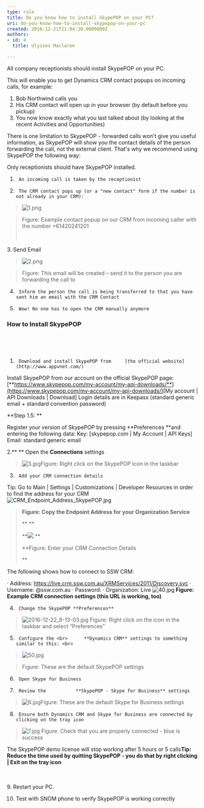 ```yaml
---
type: rule
title: Do you know how to install SkypePOP on your PC?
uri: do-you-know-how-to-install-skypepop-on-your-pc
created: 2016-12-21T21:04:20.0000000Z
authors:
- id: 4
  title: Ulysses Maclaren

---
```


 
​​​​​​​​​​​​​​​​​​​​​​​​​​​​​​​​All company receptionists should install SkypePOP ​on your PC.
 
This will enable you to get Dynamics CRM contact popups on incoming calls, for example:

1. Bob Northwind calls you
2. His CRM contact will open up in your browser (by default before you pickup)
3. You now know exactly what you last talked about​ (by looking at the recent Activities and Opportunities)




There is one limitation to SkypePOP - fo​rwarded calls won't give you useful information, as SkypePOP will show you the contact details of the person forwarding the call, not the external client. ​​That's why we recommend using SkypePOP the following way:​​​​​​​
 
Only receptionists should have SkypePOP installed.

1.      An incoming call is taken by the receptionist

2.      The CRM contact pops up (or a "new contact" form if the number is not already in your CRM):


> ![1.png](1.png)



> Figure: Example contact popup on our CRM from incoming caller with the number +61420241201
> 
> ​

​​3.      Send Email​


> ![2.png](2.png)



> Figure: This email will be created – send it to the person you are forwarding the call to


4.      Inform the person the call is being transferred to that you have sent him an email with the CRM Contact

5.      Wow! No one has to open the CRM manually anymore​

### How to Install SkypePOP

​​
 ​
 
​ 
​​
​  
1.      Download and install ​SkypePOP from     [the official website​](http://www.appvnet.com/)

Install SkypePOP from our account on the official SkypePOP page​: 
[**https://www.skypepop.com/my-account/my-api-downloads/**](https://www.skypepop.com/my-account/my-api-downloads/)
​[My account | API Downloads | ​Download]
Login details are in Keepass (standard generic email + standard convention password)


**Step 1.5: **

Register ​​​​​​​​your version of SkypePOP by pressing        **Preferences **​and entering the following data​:
Key: [​​skypepop.com | My Account | ​API Keys]​
Email: standard generic email​​​​



2.** **     Open the        **Connections​** settings


> ![3.jpg](2016-11-18_16-35-15.jpg)​Figure: Right click on the SkypePOP icon in the taskbar




3.      Add your CRM c​onnection details​​​
Tip: ​​Go to Main | Settings | ​​Customizations | Developer Resources in order to find the address for your CRM​​​ <br>      ![CRM_Endpoint_Address_SkypePOP.jpg](CRM_Endpoint_Address_SkypePOP.jpg)


> **Figure: Copy the ​Endpo​int Address ​for your Organization Service​​**
> 
> **
> **
> 
> **​​​​​![](2016-12-02_15-14-23.jpg)
> **
> 
> **Figure: Enter your CRM Connection Details
> 
> **



The following shows how to connect to SSW CRM:

·        Address: https://live.crm.ssw.com.au/XRMServices/2011/Discovery.svc
·        Username:  @ssw.com.au
·        Password: 
·        Organization: Live
![40.jpg](40.jpg)**​  Figure: Example CRM c​onnection se​ttin​gs​​ (this URL is working, too)​​**

4.      Change the​​ SkypePOP **Preferences**​


> ![2016-12-22_9-13-03.jpg](2016-12-22_9-13-03.jpg) Figure: ​​Right click on t​​he icon in the taskbar and select “Preferences”





5.      Configure the <br>      **Dynamics CRM** settings to something similar to this: <br>      

> ![50.jpg](50.jpg)



> ​Figure: These are the default SkypePOP settings



6.      Open Skype for Business


7.      Review the           **SkypePOP - Skype for Business** settings


> ![6.jpg](2016-11-18_16-44-59.jpg)Fi​​​gure: These are the default Skype for Business settings



8.      Ensure both Dynamics CRM and Skype for Business are connected by clic​king on the tray icon​



> ![7.jpg](2016-11-18_16-47-00.jpg)
> Figure: Check that you ar​​e properly connected - blue is success


The SkypePOP demo license will stop working after 5 hours or 5 calls​​
**​​​Tip: Reduce the time used by quitting SkypePOP - you do that by right clicking | Exit on the tray icon**

​​ <br>         
9.   ​Restart your PC.

10. Test with SNOM phone to ​verify SkypePOP​ is working correctly




